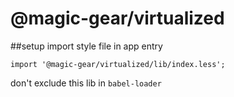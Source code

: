 # @magic-gear/virtualized

##setup
import style file in app entry

```
import '@magic-gear/virtualized/lib/index.less';
```

don't exclude this lib in `babel-loader`
